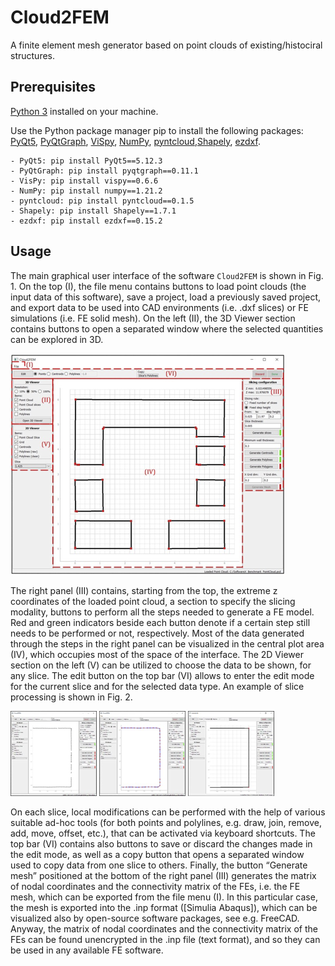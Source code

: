 # Cloud2FEM
A finite element mesh generator based on point clouds of existing/histociral structures.

## Prerequisites
[Python 3](https://python.org) installed on your machine.  
  
Use the Python package manager pip to install the following packages:  
[PyQt5](https://pypi.org/project/PyQt5/), [PyQtGraph](https://pypi.org/project/pyqtgraph/), 
[ViSpy](https://pypi.org/project/vispy/), [NumPy](https://pypi.org/project/numpy/),
[pyntcloud](https://pypi.org/project/pyntcloud/),[Shapely](https://pypi.org/project/Shapely/),
[ezdxf](https://pypi.org/project/ezdxf/).

```
- PyQt5: pip install PyQt5==5.12.3                                                
- PyQtGraph: pip install pyqtgraph==0.11.1
- VisPy: pip install vispy==0.6.6                                          
- NumPy: pip install numpy==1.21.2                                                
- pyntcloud: pip install pyntcloud==0.1.5
- Shapely: pip install Shapely==1.7.1                                             
- ezdxf: pip install ezdxf==0.15.2
```

## Usage
The main graphical user interface of the software `Cloud2FEM` is shown in Fig. 1. On the top (I), the file menu contains buttons to load point clouds (the input data of this software), save a project, load a previously saved project, and export data to be used into CAD environments (i.e. .dxf slices) or FE simulations (i.e. FE solid mesh). On the left (II), the 3D Viewer section contains buttons to open a separated window where the selected quantities can be explored in 3D. 

![Alt Main Window](https://github.com/gcastellazzi/Cloud2FEM/blob/main/docs/src/figure01.png "main window")

The right panel (III) contains, starting from the top, the extreme z coordinates of the loaded point cloud, a section to specify the slicing modality, buttons to perform all the steps needed to generate a FE model. Red and green indicators beside each button denote if a certain step still needs to be performed or not, respectively. Most of the data generated through the steps in the right panel can be visualized in the central plot area (IV), which occupies most of the space of the interface. The 2D Viewer section on the left (V) can be utilized to choose the data to be shown, for any slice. 
The edit button on the top bar (VI) allows to enter the edit mode for the current slice and for the selected data type. An example of slice processing is shown in Fig. 2.

![Alt Main Window](https://github.com/gcastellazzi/Cloud2FEM/blob/main/docs/src/figure02a.png "main window")      ![Alt Main Window](https://github.com/gcastellazzi/Cloud2FEM/blob/main/docs/src/figure02b.png "main window")      ![Alt Main Window](https://github.com/gcastellazzi/Cloud2FEM/blob/main/docs/src/figure02c.png "main window")

On each slice, local modifications can be performed with the help of various suitable ad-hoc tools (for both points and polylines, e.g. draw, join, remove, add, move, offset, etc.), that can be activated via keyboard shortcuts. The top bar (VI) contains also buttons to save or discard the changes made in the edit mode, as well as a copy button that opens a separated window used to copy data from one slice to others. Finally, the button “Generate mesh” positioned at the bottom of the right panel (III) generates the matrix of nodal coordinates and the connectivity matrix of the FEs, i.e. the FE mesh, which can be exported from the file menu (I). In this particular case, the mesh is exported into the .inp format ([Simulia Abaqus]), which can be visualized also by open-source software packages, see e.g. FreeCAD. Anyway, the matrix of nodal coordinates and the connectivity matrix of the FEs can be found unencrypted in the .inp file (text format), and so they can be used in any available FE software.

